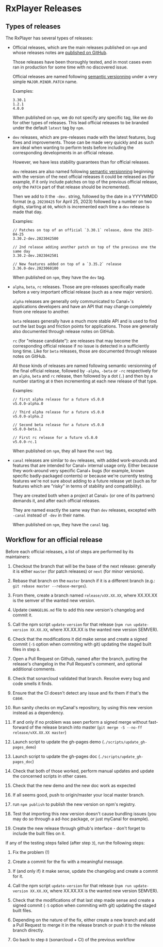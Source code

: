 # RxPlayer Releases

## Types of releases

The RxPlayer has several types of releases:

-   Official releases, which are the main releases published on `npm` and
    whose releases notes are [published on GitHub](https://github.com/canalplus/rx-player/releases).

    Those releases have been thoroughly tested, and in most cases even ran in
    production for some time with no discovered issue.

    Official releases are named following [semantic versionning](https://semver.org/)
    under a very simple `MAJOR.MINOR.PATCH` name.

    Examples:

    ```
    3.30.1
    1.2.1
    4.0.0
    ```

    When published on `npm`, we do not specify any specific tag, like we do for
    other types of releases. This lead official releases to be branded under the
    default `latest` tag by `npm`.

-   `dev` releases, which are pre-releases made with the latest features, bug
    fixes and improvements. Those can be made very quickly and as such are ideal
    when wanting to perform tests before including the corresponding
    developments in an official release.

    However, we have less stability guarantees than for official releases.

    `dev` releases are also named following [semantic versionning](https://semver.org/)
    beginning with the version of the next official releases it could be
    released as (for example, if it only include patches on top of the previous
    official release, only the `PATCH` part of that release should be
    incremented).

    Then we add to it the `-dev.` string, followed by the date in a YYYYMMDD
    format (e.g. `20230425` for April 25, 2023) followed by a number on two
    digits, starting at `00`, which is incremented each time a `dev` release
    is made that day.

    Examples:

    ```
    // Patches on top of an official `3.30.1` release, done the 2023-04-25
    3.30.2-dev.2023042500

    // 2nd release adding another patch on top of the previous one the same day
    3.30.2-dev.2023042501

    // New features added on top of a `3.35.2` release
    3.36.0-dev.2023060100
    ```

    When published on `npm`, they have the `dev` tag.

-   `alpha`, `beta`, `rc` releases. Those are pre-releases specifically made
    before a very important official release (such as a new major version).

    `alpha` releases are generally only communicated to Canal+'s applications
    developers and have an API that may change completely from one release to
    another.

    `beta` releases generally have a much more stable API and is used to find
    out the last bugs and friction points for applications. Those are generally
    also documented through release notes on GitHub.

    `rc` (for "release candidate"): are releases that may become the
    corresponding official release if no issue is detected in a sufficiently
    long time.
    Like for `beta` releases, those are documented through release notes on
    GitHub.

    All those kinds of releases are named following semantic versionning of the
    final official release, followed by `-alpha`, `-beta` or `-rc` respectively
    for an `alpha`, `beta` and `rc` release, then followed by a dot (`.`) and
    then by a number starting at `0` then incrementing at each new release of
    that type.

    Examples:

    ```
    // first alpha release for a future v5.0.0
    v5.0.0-alpha.0

    // Third alpha release for a future v5.0.0
    v5.0.0-alpha.2

    // Second beta release for a future v5.0.0
    v5.0.0-beta.1

    // First rc release for a future v5.0.0
    v5.0.0-rc.1
    ```

    When published on `npm`, they all have the `next` tag.

-   `canal` releases are similar to `dev` releases, with added work-arounds and
    features that are intended for Canal+ internal usage only. Either because
    they work-around very specific Canal+ bugs (for example, known specific
    badly-packaged contents) or because we're currently testing features we're
    not sure about adding to a future release yet (such as for features which
    are "risky" in terms of stability and compatibility).

    They are created both when a project at Canal+ (or one of its partners)
    demands it, and after each official releases.

    They are named exactly the same way than `dev` releases, excepted with
    `-canal` instead of `-dev` in their name.

    When published on `npm`, they have the `canal` tag.

## Workflow for an official release

Before each official releases, a list of steps are performed by its maintainers:

1. Checkout the branch that will be the base of the next release: generally it
   is either `master` (for patch releases) or `next` (for minor versions).

2. Rebase that branch on the `master` branch if it is a different branch
   (e.g.: `git rebase master --rebase-merges`).

3. From there, create a branch named `release/vXX.XX.XX`, where XX.XX.XX is the
   semver of the wanted new version.

4. Update `CHANGELOG.md` file to add this new version's changelog and commit it.

5. Call the npm script `update-version` for that release (`npm run update-version XX.XX.XX`,
   where XX.XX.XX is the wanted new version SEMVER).

6. Check that the modifications it did make sense and create a signed commit
   (`-S` option when commiting with git) updating the staged built files in step
   `8`.

7. Open a Pull Request on Github, named after the branch, putting the release's
   changelog in the Pull Request's comment, and optional additional comments.

8. Check that sonarcloud validated that branch. Resolve every bug and code
   smells it finds.

9. Ensure that the CI doesn't detect any issue and fix them if that's the case.

10. Run sanity checks on myCanal's repository, by using this new version instead
    as a dependency.

11. If and only if no problem was seen perform a signed merge without
    fast-forward of the release branch into master (`git merge -S --no-ff release/vXX.XX.XX master`)

12. Launch script to update the gh-pages demo (`./scripts/update_gh-pages_demo`)

13. Launch script to update the gh-pages doc (`./scripts/update_gh-pages_doc`)

14. Check that both of those worked, perform manual updates and update the
    concerned scripts in other cases.

15. Check that the new demo and the new doc work as expected

16. If all seems good, push to origin/master your local master branch.

17. run `npm publish` to publish the new version on npm's registry.

18. Test that importing this new version doesn't cause bundling issues (you
    may do so through a ad-hoc package, or just myCanal for example).

19. Create the new release through github's interface - don't forget to include
    the built files on it.

If any of the testing steps failed (after step `3`), run the following steps:

1. Fix the problem (!)

2. Create a commit for the fix with a meaningful message.

3. If (and only if) it make sense, update the changelog and create a commit for
   it.

4. Call the npm script `update-version` for that release (`npm run update-version XX.XX.XX`,
   where XX.XX.XX is the wanted new version SEMVER).

5. Check that the modifications of that last step made sense and create a signed
   commit (`-S` option when commiting with git) updating the staged built files.

6. Depending on the nature of the fix, either create a new branch and add a Pull
   Request to merge it in the release branch or push it to the release branch
   directly.

7. Go back to step `8` (sonarcloud + CI) of the previous workflow
